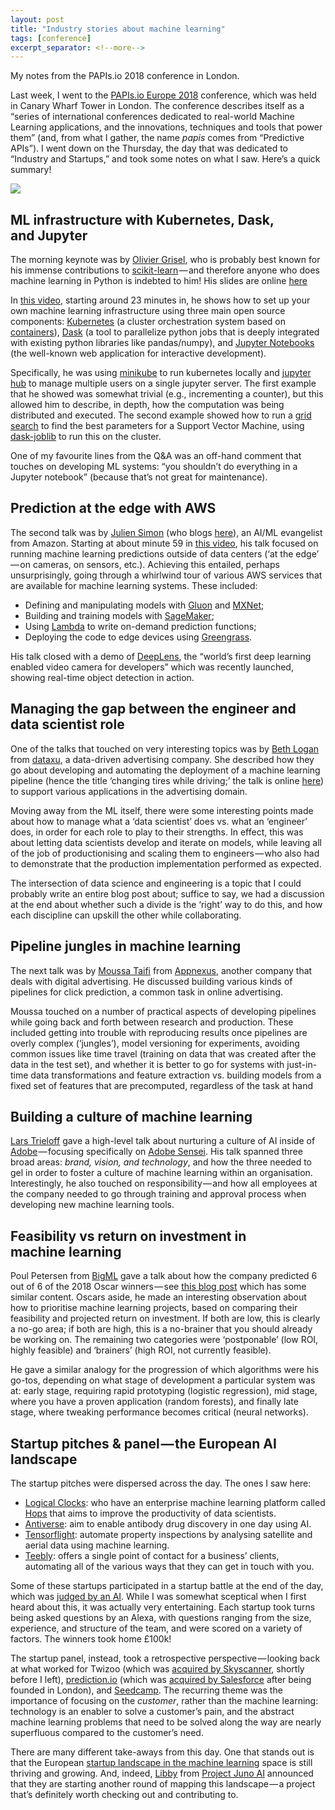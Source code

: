```yaml
---
layout: post
title: "Industry stories about machine learning"
tags: [conference]
excerpt_separator: <!--more-->
---
```


My notes from the PAPIs.io 2018 conference in London.
<!--more-->


Last week, I went to the [PAPIs.io Europe 2018](https://www.papis.io/europe-2018) conference, which was held in Canary Wharf Tower in London. The conference describes itself as a “series of international conferences dedicated to real-world Machine Learning applications, and the innovations, techniques and tools that power them” (and, from what I gather, the name _papis_ comes from “Predictive APIs”). I went down on the Thursday, the day that was dedicated to “Industry and Startups,” and took some notes on what I saw. Here’s a quick summary!

<img data-width="1296" data-height="592" src="https://cdn-images-1.medium.com/max/1200/1*7pig2ezHCXRvZNsshPYpgw.png">

## ML infrastructure with Kubernetes, Dask, and Jupyter
The morning keynote was by [Olivier Grisel](http://ogrisel.com/), who is probably best known for his immense contributions to [scikit-learn](http://scikit-learn.org/stable/) — and therefore anyone who does machine learning in Python is indebted to him! His slides are online [here](https://docs.google.com/presentation/d/1PuvBl2rqZi0k0J2x4XcShmFiLeSfBXkarg6nYAGCxUs/edit#slide=id.p)

In [this video](https://www.youtube.com/watch?v=9zEAC89QcjA), starting around 23 minutes in, he shows how to set up your own machine learning infrastructure using three main open source components: [Kubernetes](https://kubernetes.io/) (a cluster orchestration system based on [containers](https://en.wikipedia.org/wiki/Operating-system-level_virtualization)), [Dask](https://dask.pydata.org/en/latest/) (a tool to parallelize python jobs that is deeply integrated with existing python libraries like pandas/numpy), and [Jupyter Notebooks](http://jupyter.org/) (the well-known web application for interactive development).

Specifically, he was using [minikube](https://kubernetes.io/docs/getting-started-guides/minikube/) to run kubernetes locally and [jupyter hub](https://jupyterhub.readthedocs.io/en/latest/) to manage multiple users on a single jupyter server. The first example that he showed was somewhat trivial (e.g., incrementing a counter), but this allowed him to describe, in depth, how the computation was being distributed and executed. The second example showed how to run a [grid search](http://scikit-learn.org/stable/modules/grid_search.html#exhaustive-grid-search) to find the best parameters for a Support Vector Machine, using [dask-joblib](http://distributed.readthedocs.io/en/latest/joblib.html) to run this on the cluster.

One of my favourite lines from the Q&amp;A was an off-hand comment that touches on developing ML systems: “you shouldn’t do everything in a Jupyter notebook” (because that’s not great for maintenance).

## Prediction at the edge with AWS
The second talk was by [Julien Simon](https://aws.amazon.com/evangelists/julien-simon/) (who blogs [here](https://medium.com/@julsimon)), an AI/ML evangelist from Amazon. Starting at about minute 59 in [this video](https://www.youtube.com/watch?v=9zEAC89QcjA), his talk focused on running machine learning predictions outside of data centers (‘at the edge’ — on cameras, on sensors, etc.). Achieving this entailed, perhaps unsurprisingly, going through a whirlwind tour of various AWS services that are available for machine learning systems. These included:
* Defining and manipulating models with [Gluon](https://aws.amazon.com/blogs/aws/introducing-gluon-a-new-library-for-machine-learning-from-aws-and-microsoft/) and [MXNet](https://aws.amazon.com/mxnet/);
* Building and training models with [SageMaker](https://aws.amazon.com/sagemaker/);
* Using [Lambda](https://aws.amazon.com/lambda/) to write on-demand prediction functions;
* Deploying the code to edge devices using [Greengrass](https://aws.amazon.com/greengrass/).

His talk closed with a demo of [DeepLens](https://aws.amazon.com/deeplens/), the “world’s first deep learning enabled video camera for developers” which was recently launched, showing real-time object detection in action.

## Managing the gap between the engineer and data scientist role
One of the talks that touched on very interesting topics was by [Beth Logan](https://www.linkedin.com/in/bethlogan) from [dataxu](https://www.dataxu.com/), a data-driven advertising company. She described how they go about developing and automating the deployment of a machine learning pipeline (hence the title ‘changing tires while driving;’ the talk is online [here](https://www.youtube.com/watch?v=WV_o7B4YcNw)) to support various applications in the advertising domain.

Moving away from the ML itself, there were some interesting points made about how to manage what a ‘data scientist’ does vs. what an ‘engineer’ does, in order for each role to play to their strengths. In effect, this was about letting data scientists develop and iterate on models, while leaving all of the job of productionising and scaling them to engineers — who also had to demonstrate that the production implementation performed as expected.

The intersection of data science and engineering is a topic that I could probably write an entire blog post about; suffice to say, we had a discussion at the end about whether such a divide is the ‘right’ way to do this, and how each discipline can upskill the other while collaborating.

## Pipeline jungles in machine learning
The next talk was by [Moussa Taifi](https://sites.google.com/site/moussataifishomepage/) from [Appnexus](https://www.appnexus.com/en), another company that deals with digital advertising. He discussed building various kinds of pipelines for click prediction, a common task in online advertising.

Moussa touched on a number of practical aspects of developing pipelines while going back and forth between research and production. These included getting into trouble with reproducing results once pipelines are overly complex (‘jungles’), model versioning for experiments, avoiding common issues like time travel (training on data that was created after the data in the test set), and whether it is better to go for systems with just-in-time data transformations and feature extraction vs. building models from a fixed set of features that are precomputed, regardless of the task at hand

## Building a culture of machine learning
[Lars Trieloff](https://www.linkedin.com/in/trieloff/) gave a high-level talk about nurturing a culture of AI inside of [Adobe](https://www.adobe.com/uk/#) — focusing specifically on [Adobe Sensei](https://www.adobe.com/uk/sensei.html). His talk spanned three broad areas: _brand, vision, and technology_, and how the three needed to gel in order to foster a culture of machine learning within an organisation. Interestingly, he also touched on responsibility — and how all employees at the company needed to go through training and approval process when developing new machine learning tools.

## Feasibility vs return on investment in machine learning
Poul Petersen from [BigML](https://bigml.com/) gave a talk about how the company predicted 6 out of 6 of the 2018 Oscar winners — see [this blog post](https://blog.bigml.com/2018/03/01/predicting-the-2018-oscar-winners/) which has some similar content. Oscars aside, he made an interesting observation about how to prioritise machine learning projects, based on comparing their feasibility and projected return on investment. If both are low, this is clearly a no-go area; if both are high, this is a no-brainer that you should already be working on. The remaining two categories were ‘postponable’ (low ROI, highly feasible) and ‘brainers’ (high ROI, not currently feasible).

He gave a similar analogy for the progression of which algorithms were his go-tos, depending on what stage of development a particular system was at: early stage, requiring rapid prototyping (logistic regression), mid stage, where you have a proven application (random forests), and finally late stage, where tweaking performance becomes critical (neural networks).

## Startup pitches & panel — the European AI landscape
The startup pitches were dispersed across the day. The ones I saw here:
* [Logical Clocks](http://www.logicalclocks.com): who have an enterprise machine learning platform called [Hops](http://www.logicalclocks.com/deep-learning/) that aims to improve the productivity of data scientists.
* [Antiverse](http://www.antiverse.io/): aim to enable antibody drug discovery in one day using AI.
* [Tensorflight](https://tensorflight.io/): automate property inspections by analysing satellite and aerial data using machine learning.
* [Teebly](https://teebly.co/): offers a single point of contact for a business’ clients, automating all of the various ways that they can get in touch with you.

Some of these startups participated in a startup battle at the end of the day, which was [judged by an AI](https://medium.com/@thomasrorystone/1st-startup-competition-judged-by-an-ai-apply-to-win-100-000-from-ai-seed-7ce5cb42df72). While I was somewhat sceptical when I first heard about this, it was actually very entertaining. Each startup took turns being asked questions by an Alexa, with questions ranging from the size, experience, and structure of the team, and were scored on a variety of factors. The winners took home £100k!

The startup panel, instead, took a retrospective perspective — looking back at what worked for Twizoo (which was [acquired by Skyscanner](https://techcrunch.com/2017/11/09/skyscanner-buys-twizoo-to-add-social-content-shout-outs-to-travel-reviews/), shortly before I left), [prediction.io](http://predictionio.apache.org/index.html) (which was [acquired by Salesforce](https://techcrunch.com/2016/02/19/salesforce-acquires-predictionio-to-build-up-its-machine-learning-muscle/) after being founded in London), and [Seedcamp](https://seedcamp.com/). The recurring theme was the importance of focusing on the _customer_, rather than the machine learning: technology is an enabler to solve a customer’s pain, and the abstract machine learning problems that need to be solved along the way are nearly superfluous compared to the customer’s need.

There are many different take-aways from this day. One that stands out is that the European [startup landscape in the machine learning](https://medium.com/cityai/the-european-artificial-intelligence-landscape-more-than-400-ai-companies-build-in-europe-bd17a3d499b) space is still thriving and growing. And, indeed, [Libby](https://twitter.com/libbykinsey) from [Project Juno AI](https://medium.com/project-juno) announced that they are starting another round of mapping this landscape — a project that’s definitely worth checking out and contributing to.